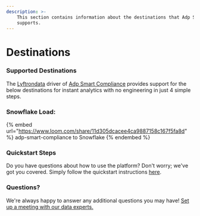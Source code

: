 ```yaml
---
description: >-
    This section contains information about the destinations that Adp Smart Compliance
    supports.
---
```


# Destinations

### Supported Destinations

The [Lyftrondata](https://www.lyftrondata.com/) driver of [Adp Smart Compliance](https://www.lyftrondata.com/integration/adp-smart-compliance/) provides support for the below destinations for instant analytics with no engineering in just 4 simple steps.

### Snowflake Load:

{% embed url="https://www.loom.com/share/11d305dcacee4ca9887158c167f5fa8d" %}
adp-smart-compliance to Snowflake
{% endembed %}

### Quickstart Steps

Do you have questions about how to use the platform? Don't worry; we've got you covered. Simply follow the quickstart instructions [here](../../../quickstart-steps.md).

### Questions? <a href="#questions" id="questions"></a>

We're always happy to answer any additional questions you may have! [Set up a meeting with our data experts.](https://www.lyftrondata.com/book-a-meeting/)
